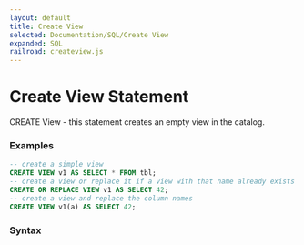 ```yaml
---
layout: default
title: Create View
selected: Documentation/SQL/Create View
expanded: SQL
railroad: createview.js
---
```

# Create View Statement
CREATE View - this statement creates an empty view in the catalog.

### Examples
```sql
-- create a simple view
CREATE VIEW v1 AS SELECT * FROM tbl;
-- create a view or replace it if a view with that name already exists
CREATE OR REPLACE VIEW v1 AS SELECT 42;
-- create a view and replace the column names
CREATE VIEW v1(a) AS SELECT 42;
```

### Syntax
<div id="rrdiagram"></div>
